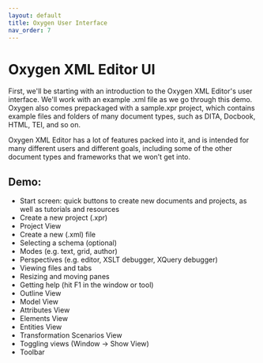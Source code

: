 ```yaml
---
layout: default
title: Oxygen User Interface
nav_order: 7
---
```


# Oxygen XML Editor UI

First, we'll be starting with an introduction to the Oxygen XML Editor's user interface. We'll work with an example .xml file as we go through this demo. Oxygen also comes prepackaged with a sample.xpr project, which contains example files and folders of many document types, such as DITA, Docbook, HTML, TEI, and so on. 

Oxygen XML Editor has a lot of features packed into it, and is intended for many different users and different goals, including some of the other document types and frameworks that we won’t get into. 

## Demo:

- Start screen: quick buttons to create new documents and projects, as well as tutorials and resources
- Create a new project (.xpr)
- Project View
- Create a new (.xml) file
- Selecting a schema (optional)
- Modes (e.g. text, grid, author)
- Perspectives (e.g. editor, XSLT debugger, XQuery debugger)
- Viewing files and tabs
- Resizing and moving panes
- Getting help (hit F1 in the window or tool)
- Outline View
- Model View
- Attributes View
- Elements View
- Entities View
- Transformation Scenarios View
- Toggling views (Window -> Show View)
- Toolbar
